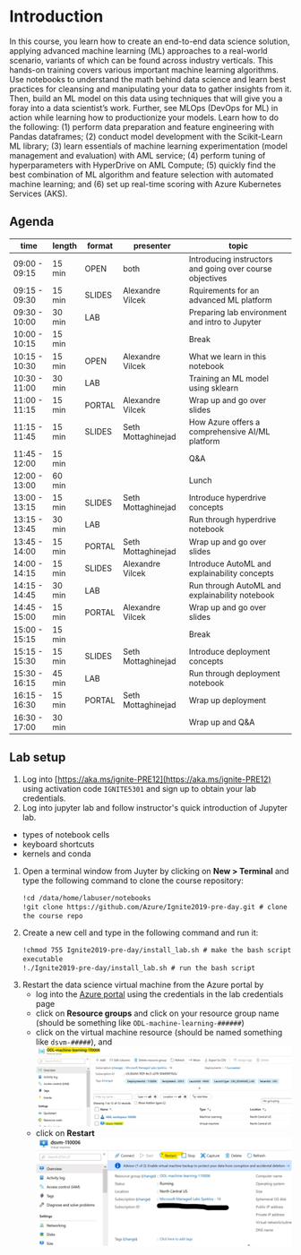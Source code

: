 # Introduction 

In this course, you learn how to create an end-to-end data science solution, applying advanced machine learning (ML) approaches to a real-world scenario, variants of which can be found across industry verticals. This hands-on training covers various important machine learning algorithms. Use notebooks to understand the math behind data science and learn best practices for cleansing and manipulating your data to gather insights from it. Then, build an ML model on this data using techniques that will give you a foray into a data scientist’s work. Further, see MLOps (DevOps for ML) in action while learning how to productionize your models. Learn how to do the following: (1) perform data preparation and feature engineering with Pandas dataframes; (2) conduct model development with the Scikit-Learn ML library; (3) learn essentials of machine learning experimentation (model management and evaluation) with AML service; (4) perform tuning of hyperparameters with HyperDrive on AML Compute; (5) quickly find the best combination of ML algorithm and feature selection with automated machine learning; and (6) set up real-time scoring with Azure Kubernetes Services (AKS).

## Agenda

| time          | length | format | presenter          | topic                                                    |
| -             | -      | -      | -                  | -                                                        |
| 09:00 - 09:15 | 15 min | OPEN   | both               | Introducing instructors and going over course objectives |
| 09:15 - 09:30 | 15 min | SLIDES | Alexandre Vilcek   | Rquirements for an advanced ML platform                  |
| 09:30 - 10:00 | 30 min | LAB    |                    | Preparing lab environment and intro to Jupyter           |
| 10:00 - 10:15 | 15 min |        |                    | Break                                                    |
| 10:15 - 10:30 | 15 min | OPEN   | Alexandre Vilcek   | What we learn in this notebook                           |
| 10:30 - 11:00 | 30 min | LAB    |                    | Training an ML model using sklearn                       |
| 11:00 - 11:15 | 15 min | PORTAL | Alexandre Vilcek   | Wrap up and go over slides                               |
| 11:15 - 11:45 | 15 min | SLIDES | Seth Mottaghinejad | How Azure offers a comprehensive AI/ML platform          |
| 11:45 - 12:00 | 15 min |        |                    | Q&A                                                      |
| 12:00 - 13:00 | 60 min |        |                    | Lunch                                                    |
| 13:00 - 13:15 | 15 min | SLIDES | Seth Mottaghinejad | Introduce hyperdrive concepts                            |
| 13:15 - 13:45 | 30 min | LAB    |                    | Run through hyperdrive notebook                          |
| 13:45 - 14:00 | 15 min | PORTAL | Seth Mottaghinejad | Wrap up and go over slides                               |
| 14:00 - 14:15 | 15 min | SLIDES | Alexandre Vilcek   | Introduce AutoML and explainability concepts             |
| 14:15 - 14:45 | 30 min | LAB    |                    | Run through AutoML and explainability notebook           |
| 14:45 - 15:00 | 15 min | PORTAL | Alexandre Vilcek   | Wrap up and go over slides                               |
| 15:00 - 15:15 | 15 min |        |                    | Break                                                    |
| 15:15 - 15:30 | 15 min | SLIDES | Seth Mottaghinejad | Introduce deployment concepts                            |
| 15:30 - 16:15 | 45 min | LAB    |                    | Run through deployment notebook                          |
| 16:15 - 16:30 | 15 min | PORTAL | Seth Mottaghinejad | Wrap up deployment                                       |
| 16:30 - 17:00 | 30 min |        |                    | Wrap up and Q&A                                          |

## Lab setup

1. Log into [https://aka.ms/ignite-PRE12](https://aka.ms/ignite-PRE12) using activation code `IGNITE5301` and sign up to obtain your lab credentials.
1. Log into jupyter lab and follow instructor's quick introduction of Jupyter lab.
  - types of notebook cells
  - keyboard shortcuts
  - kernels and conda
1. Open a terminal window from Juyter by clicking on **New > Terminal** and type the following command to clone the course repository:
 	```
	!cd /data/home/labuser/notebooks
	!git clone https://github.com/Azure/Ignite2019-pre-day.git # clone the course repo
	```
1. Create a new cell and type in the following command and run it: 
	```
	!chmod 755 Ignite2019-pre-day/install_lab.sh # make the bash script executable
	!./Ignite2019-pre-day/install_lab.sh # run the bash script
	```
1. Restart the data science virtual machine from the Azure portal by 
   - log into the [Azure portal](https://portal.azure.com/) using the credentials in the lab credentials page
   - click on **Resource groups** and click on your resource group name (should be something like `ODL-machine-learning-######`)
   - click on the virtual machine resource (should be named something like `dsvm-#####`), and
   ![Resource group](./images/portal_resource_group.jpg)
   - click on **Restart**
   ![Resource group](./images/portal_restart_dsvm.jpg)

